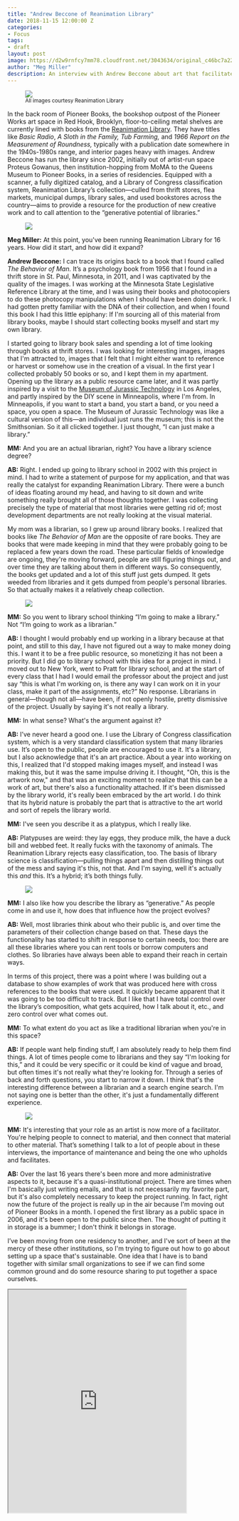 ```yaml
---
title: "Andrew Beccone of Reanimation Library"
date: 2018-11-15 12:00:00 Z
categories:
- Focus
tags:
- draft
layout: post
image: https://d2w9rnfcy7mm78.cloudfront.net/3043634/original_c46bc7a22322946da3bd6adea0d04130.jpg?1542256951
author: "Meg Miller"
description: An interview with Andrew Beccone about art that facilitates others and the generative potential of libraries.
---
```

<figure>
  <img src="https://d2w9rnfcy7mm78.cloudfront.net/3043597/original_b0906281d8a26ac01be9e7468444f781.jpg?1542256343" />
  <figcaption><small>
    All images courtesy Reanimation Library
  </small></figcaption>
</figure>

In the back room of Pioneer Books, the bookshop outpost of the Pioneer Works art space in Red Hook, Brooklyn, floor-to-ceiling metal shelves are currently lined with books from the [Reanimation Library](http://www.reanimationlibrary.org/). They have titles like _Basic Radio_, _A Sloth in the Family, Tub Farming,_ and _1966 Report on the Measurement of Roundness,_ typically with a publication date somewhere in the 1940s-1980s range, and interior pages heavy with images. Andrew Beccone has run the library since 2002, initially out of artist-run space Proteus Gowanus, then institution-hopping from MoMA to the Queens Museum to Pioneer Books, in a series of residencies. Equipped with a scanner, a fully digitized catalog, and a Library of Congress classification system, Reanimation Library’s collection—culled from thrift stores, flea markets, municipal dumps, library sales, and used bookstores across the country—aims to provide a resource for the production of new creative work and to call attention to the “generative potential of libraries.”

<figure>
  <img src="https://d2w9rnfcy7mm78.cloudfront.net/3043596/original_1337aada57f415c8a178549182eef78e.jpg?1542256321" />
</figure>

**Meg Miller:** At this point, you've been running Reanimation Library for 16 years. How did it start, and how did it expand?

**Andrew Beccone:** I can trace its origins back to a book that I found called _The Behavior of Man._ It’s a psychology book from 1956 that I found in a thrift store in St. Paul, Minnesota, in 2011, and I was captivated by the quality of the images. I was working at the Minnesota State Legislative Reference Library at the time, and I was using their books and photocopiers to do these photocopy manipulations when I should have been doing work. I had gotten pretty familiar with the DNA of their collection, and when I found this book I had this little epiphany: If I'm sourcing all of this material from library books, maybe I should start collecting books myself and start my own library.

I started going to library book sales and spending a lot of time looking through books at thrift stores. I was looking for interesting images, images that I'm attracted to, images that I felt that I might either want to reference or harvest or somehow use in the creation of a visual. In the first year I collected probably 50 books or so, and I kept them in my apartment. Opening up the library as a public resource came later, and it was partly inspired by a visit to the [Museum of Jurassic Technology](http://mjt.org/) in Los Angeles, and partly inspired by the DIY scene in Minneapolis, where I'm from. In Minneapolis, if you want to start a band, you start a band, or you need a space, you open a space. The Museum of Jurassic Technology was like a cultural version of this—an individual just runs the museum; this is not the Smithsonian. So it all clicked together. I just thought, “I can just make a library.”

**MM:** And you are an actual librarian, right? You have a library science degree?

**AB:** Right. I ended up going to library school in 2002 with this project in mind. I had to write a statement of purpose for my application, and that was really the catalyst for expanding Reanimation Library. There were a bunch of ideas floating around my head, and having to sit down and write something really brought all of those thoughts together. I was collecting precisely the type of material that most libraries were getting rid of; most development departments are not really looking at the visual material.

My mom was a librarian, so I grew up around library books. I realized that books like _The Behavior of Man_ are the opposite of rare books. They are books that were made keeping in mind that they were probably going to be replaced a few years down the road. These particular fields of knowledge are ongoing, they're moving forward, people are still figuring things out, and over time they are talking about them in different ways. So consequently, the books get updated and a lot of this stuff just gets dumped. It gets weeded from libraries and it gets dumped from people's personal libraries. So that actually makes it a relatively cheap collection.

<figure>
  <img src="https://d2w9rnfcy7mm78.cloudfront.net/3043598/original_ed29b016b734742163d79526a08d010f.jpg?1542256349" />
</figure>

**MM:** So you went to library school thinking “I’m going to make a library.” Not “I’m going to work as a librarian.”

**AB:** I thought I would probably end up working in a library because at that point, and still to this day, I have not figured out a way to make money doing this. I want it to be a free public resource, so monetizing it has not been a priority. But I did go to library school with this idea for a project in mind. I moved out to New York, went to Pratt for library school, and at the start of every class that I had I would email the professor about the project and just say “this is what I'm working on, is there any way I can work on it in your class, make it part of the assignments, etc?” No response. Librarians in general—though not all—have been, if not openly hostile, pretty dismissive of the project. Usually by saying it's not really a library.

**MM:** In what sense? What's the argument against it?

**AB:** I’ve never heard a good one. I use the Library of Congress classification system, which is a very standard classification system that many libraries use. It’s open to the public, people are encouraged to use it. It's a library, but I also acknowledge that it's an art practice. About a year into working on this, I realized that I'd stopped making images myself, and instead I was making this, but it was the same impulse driving it. I thought, "Oh, this is the artwork now," and that was an exciting moment to realize that this can be a work of art, but there's also a functionality attached. If it's been dismissed by the library world, it's really been embraced by the art world. I do think that its hybrid nature is probably the part that is attractive to the art world and sort of repels the library world.

**MM:** I've seen you describe it as a platypus, which I really like.

**AB:** Platypuses are weird: they lay eggs, they produce milk, the have a duck bill and webbed feet. It really fucks with the taxonomy of animals. The Reanimation Library rejects easy classification, too. The basis of library science is classification—pulling things apart and then distilling things out of the mess and saying it's this, not that. And I'm saying, well it's actually this _and_ this. It’s a hybrid; it’s both things fully.


<figure>
  <img src="https://d2w9rnfcy7mm78.cloudfront.net/3043611/original_4d823ee31ccdd9546b4631007cdf547c.jpg?1542256414" />
</figure>

**MM:** I also like how you describe the library as “generative.” As people come in and use it, how does that influence how the project evolves?

**AB:** Well, most libraries think about who their public is, and over time the parameters of their collection change based on that. These days the functionality has started to shift in response to certain needs, too: there are all these libraries where you can rent tools or borrow computers and clothes. So libraries have always been able to expand their reach in certain ways.

In terms of this project, there was a point where I was building out a database to show examples of work that was produced here with cross references to the books that were used. It quickly became apparent that it was going to be too difficult to track. But I like that I have total control over the library’s composition, what gets acquired, how I talk about it, etc., and zero control over what comes out.

**MM:** To what extent do you act as like a traditional librarian when you're in this space?

**AB:** If people want help finding stuff, I am absolutely ready to help them find things. A lot of times people come to librarians and they say “I'm looking for this,” and it could be very specific or it could be kind of vague and broad, but often times it's not really what they're looking for. Through a series of back and forth questions, you start to narrow it down. I think that's the interesting difference between a librarian and a search engine search. I'm not saying one is better than the other, it's just a fundamentally different experience.

<figure>
  <img src="https://d2w9rnfcy7mm78.cloudfront.net/3043592/original_5880e55043afea7a22245822042654d5.jpg?1542256300" />
</figure>

**MM:** It's interesting that your role as an artist is now more of a facilitator. You're helping people to connect to material, and then connect that material to other material. That’s something I talk to a lot of people about in these interviews, the importance of maintenance and being the one who upholds and facilitates. 

**AB:** Over the last 16 years there's been more and more administrative aspects to it, because it's a quasi-institutional project. There are times when I'm basically just writing emails, and that is not necessarily my favorite part, but it's also completely necessary to keep the project running. In fact, right now the future of the project is really up in the air because I'm moving out of Pioneer Books in a month.
I opened the first library as a public space in 2006, and it's been open to the public since then. The thought of putting it in storage is a bummer; I don't think it belongs in storage.

I’ve been moving from one residency to another, and I've sort of been at the mercy of these other institutions, so I'm trying to figure out how to go about setting up a space that's sustainable. One idea that I have is to band together with similar small organizations to see if we can find some common ground and do some resource sharing to put together a space ourselves.



<iframe class="arena-iframe" width="400" height="500" src="https://www.are.na/meg-miller/reanimation-library-images/embed"></iframe>
